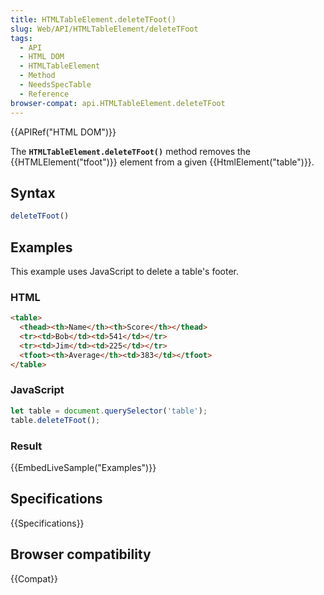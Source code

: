 ```yaml
---
title: HTMLTableElement.deleteTFoot()
slug: Web/API/HTMLTableElement/deleteTFoot
tags:
  - API
  - HTML DOM
  - HTMLTableElement
  - Method
  - NeedsSpecTable
  - Reference
browser-compat: api.HTMLTableElement.deleteTFoot
---
```

{{APIRef("HTML DOM")}}

The **`HTMLTableElement.deleteTFoot()`** method removes the
{{HTMLElement("tfoot")}} element from a given {{HtmlElement("table")}}.

## Syntax

```js
deleteTFoot()
```

## Examples

This example uses JavaScript to delete a table's footer.

### HTML

```html
<table>
  <thead><th>Name</th><th>Score</th></thead>
  <tr><td>Bob</td><td>541</td></tr>
  <tr><td>Jim</td><td>225</td></tr>
  <tfoot><th>Average</th><td>383</td></tfoot>
</table>
```

### JavaScript

```js
let table = document.querySelector('table');
table.deleteTFoot();
```

### Result

{{EmbedLiveSample("Examples")}}

## Specifications

{{Specifications}}

## Browser compatibility

{{Compat}}
